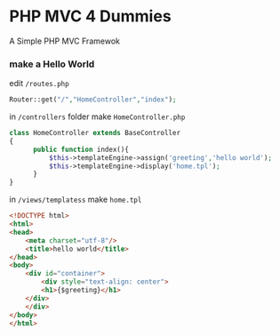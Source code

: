 PHP MVC 4 Dummies
===========

A Simple PHP MVC Framewok

### make a Hello World

edit `/routes.php`

```php
Router::get("/","HomeController","index");
```

in `/controllers` folder make `HomeController.php` 

```php
class HomeController extends BaseController
{
      public function index(){
          $this->templateEngine->assign('greeting','hello world');
          $this->templateEngine->display('home.tpl');
      }  
}
```
in `/views/templatess` make  `home.tpl` 

```html
<!DOCTYPE html>
<html>
<head>
    <meta charset="utf-8"/>
    <title>hello world</title>
</head>
<body>
    <div id="container">
        <div style="text-align: center">
        <h1>{$greeting}</h1>
    </div>
    </div>
</body>
</html>
```


